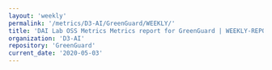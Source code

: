 ```yaml
---
layout: 'weekly'
permalink: '/metrics/D3-AI/GreenGuard/WEEKLY/'
title: 'DAI Lab OSS Metrics Metrics report for GreenGuard | WEEKLY-REPORT-2020-05-03'
organization: 'D3-AI'
repository: 'GreenGuard'
current_date: '2020-05-03'
---
```


